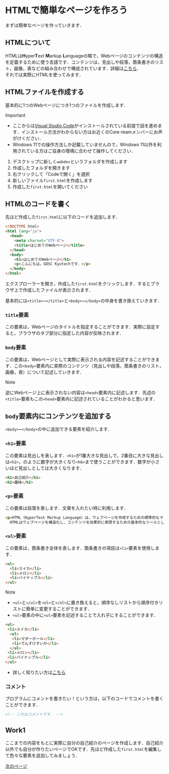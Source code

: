 # HTMLで簡単なページを作ろう
まずは簡単なページを作っていきます．

## HTMLについて
HTMLは**H**yper**T**ext **M**arkup **L**anguageの略で，Webページのコンテンツの構造を定義するために使う言語です．コンテンツは，見出しや段落，箇条書きのリスト，画像，表などの組み合わせで構成されています．詳細は[こちら](https://developer.mozilla.org/ja/docs/Learn/Getting_started_with_the_web/HTML_basics)．  
それでは実際にHTMLを使ってみます．

## HTMLファイルを作成する
基本的に1つのWebページにつき1つのファイルを作成します．
> [!IMPORTANT]
> - ここからは[Visual Studio Code](https://code.visualstudio.com/)がインストールされている前提で話を進めます．インストール方法がわからない方はお近くのCore-teamメンバーにお声がけください．
> - Windows 11での操作方法しか記載していませんので，Windows 11以外を利用されている方はご自身の環境に合わせて操作してください．

1. デスクトップに新しく`webdev`というフォルダを作成します
2. 作成したフォルダを開きます
3. 右クリックして「Codeで開く」を選択
4. 新しいファイル`first.html`を作成します
5. 作成した`first.html`を開いてください

## HTMLのコードを書く
先ほど作成した`first.html`に以下のコードを追加します．
```html
<!DOCTYPE html>
<html lang="ja">
  <head>
    <meta charset="UTF-8">
    <title>はじめてのWebページ</title>
  </head>
  <body>
    <h1>はじめてのWebページ</h1>
    <p>こんにちは，GDSC Kyutechです．</p>
  </body>
</html>
```
エクスプローラーを開き，作成した`first.html`をクリックします．するとブラウザ上で作成したファイルが表示されます．  
  
基本的には`<title>`\~`</title>`と`<body>`\~`</body>`の中身を書き換えていきます．

### `title`要素
この要素は，Webページのタイトルを指定することができます．実際に設定すると，ブラウザのタブ部分に指定した内容が反映されます．

### `body`要素
この要素は，Webページとして実際に表示される内容を記述することができます．この`<body>`要素内に実際のコンテンツ（見出しや段落，箇条書きのリスト，画像，表）について記述していきます．
> [!NOTE]
> 逆にWebページ上に表示されない内容は`<head>`要素内に記述します．先述の`<title>`要素もこの`<head>`要素内に記述されていることがわかると思います．

## `body`要素内にコンテンツを追加する
`<body>`\~`</body>`の中に追加できる要素を紹介します．
### `<h1>`要素
この要素は見出しを表します．`<h1>`が1番大きな見出しで，2番目に大きな見出しは`<h2>`，のように数字が大きくなり`<h6>`まで使うことができます．数字が小さいほど見出しとしては大きくなります．
```html
<h1>自己紹介</h1>
<h2>趣味</h2>
```

### `<p>`要素 
この要素は段落を表します．文章を入れたい時に利用します．
```html
<p>HTML（HyperText Markup Language）は，ウェブページを作成するための標準的なマークアップ言語です．
  HTMLはウェブページを構造化し，コンテンツを効果的に表現するための基本的なツールとして広く使用されています．</p>
```

### `<ul>`要素
この要素は，箇条書き全体を表します．箇条書きの項目は`<li>`要素を使用します．
```html
<ul>
  <li>スイカ</li>
  <li>メロン</li>
  <li>パイナップル</li>
</ul>
```
> [!NOTE]
> - `<ul>`と`</ul>`を`<ol>`と`</ol>`に置き換えると，順序なしリストから順序付きリストに簡単に変更することができます．
> - `<ul>`要素の中に`<ul>`要素を記述することで入れ子にすることができます．
> ```html
> <ul>
>  <li>スイカ</li>
>   <ul>
>    <li>マダーボール</li>
>    <li>でんすけすいか</li>
>   </ul>
>  <li>メロン</li>
>  <li>パイナップル</li>
> </ul>
> ```
> - 詳しく知りたい方は[こちら](https://developer.mozilla.org/ja/docs/Web/HTML/Element/ul)

### コメント
プログラムにコメントを書きたい！という方は，以下のコードでコメントを書くことができます．
```html
<!-- これはコメントです． -->
```

## Work1
ここまでの内容をもとに実際に自分の自己紹介のページを作成します．自己紹介以外でも自分が作りたいページでOKです．先ほど作成した`first.html`を編集して色々な要素を追加してみましょう．
  
[次のページ](main-css.md)